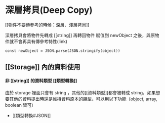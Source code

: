 # 深層拷貝(Deep Copy)
[[物件不要傳參考的時候：深層、淺層拷貝]]

深層拷貝會將物件先轉成 [[string]] 再轉回物件
賦值到 newObject 之後，與原物件就不會再具有傳參考特性(link)
```
const newObject = JSON.parse(JSON.stringify(object))
```

## [[Storage]] 內的資料使用
#### 非 [[string]] 的資料類型 [[類型轉換]]
由於 storage 裡面只會有 string ，其他的[[資料類型]]都會被轉成 string，如果想要其他的資料提出時還是維持資料原本的類型，可以用以下功能（object, array, boolean 皆可）
- [[類型轉換#JSON]]